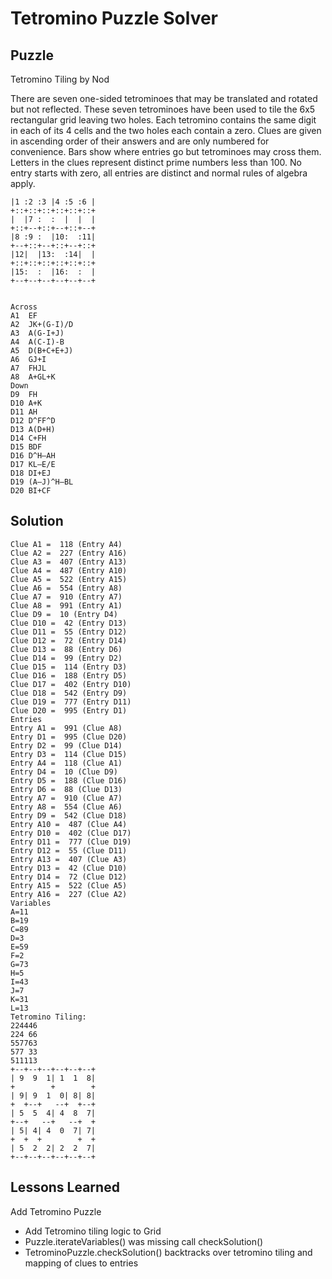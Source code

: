 # Tetromino Puzzle Solver

## Puzzle

Tetromino Tiling by Nod   

There are seven one-sided tetrominoes that may be translated and rotated but not reflected. These seven tetrominoes have been used to tile the 6x5 rectangular grid leaving two holes. Each tetromino contains the same digit in each of its 4 cells and the two holes each contain a zero. Clues are given in ascending order of their answers and are only numbered for convenience. Bars show where entries go but tetrominoes may cross them. Letters in the clues represent distinct prime numbers less than 100. No entry starts with zero, all entries are distinct and normal rules of algebra apply.  

```+--+--+--+--+--+--+
|1 :2 :3 |4 :5 :6 |
+::+::+::+::+::+::+
|  |7 :  :  |  |  |
+::+--+::+--+::+--+
|8 :9 :  |10:  :11|
+--+::+--+::+--+::+
|12|  |13:  :14|  |
+::+::+::+::+::+::+
|15:  :  |16:  :  |
+--+--+--+--+--+--+


Across
A1	EF
A2	JK+(G-I)/D
A3	A(G-I+J)
A4	A(C-I)-B
A5	D(B+C+E+J)
A6	GJ+I
A7	FHJL
A8	A+GL+K
Down
D9	FH
D10	A+K
D11	AH
D12	D^FF^D
D13	A(D+H)
D14	C+FH
D15	BDF
D16	D^H–AH
D17	KL–E/E
D18	DI+EJ
D19	(A–J)^H–BL
D20	BI+CF
```

## Solution

```Clues
Clue A1 =  118 (Entry A4)
Clue A2 =  227 (Entry A16)
Clue A3 =  407 (Entry A13)
Clue A4 =  487 (Entry A10)
Clue A5 =  522 (Entry A15)
Clue A6 =  554 (Entry A8)
Clue A7 =  910 (Entry A7)
Clue A8 =  991 (Entry A1)
Clue D9 =  10 (Entry D4)
Clue D10 =  42 (Entry D13)
Clue D11 =  55 (Entry D12)
Clue D12 =  72 (Entry D14)
Clue D13 =  88 (Entry D6)
Clue D14 =  99 (Entry D2)
Clue D15 =  114 (Entry D3)
Clue D16 =  188 (Entry D5)
Clue D17 =  402 (Entry D10)
Clue D18 =  542 (Entry D9)
Clue D19 =  777 (Entry D11)
Clue D20 =  995 (Entry D1)
Entries
Entry A1 =  991 (Clue A8)
Entry D1 =  995 (Clue D20)
Entry D2 =  99 (Clue D14)
Entry D3 =  114 (Clue D15)
Entry A4 =  118 (Clue A1)
Entry D4 =  10 (Clue D9)
Entry D5 =  188 (Clue D16)
Entry D6 =  88 (Clue D13)
Entry A7 =  910 (Clue A7)
Entry A8 =  554 (Clue A6)
Entry D9 =  542 (Clue D18)
Entry A10 =  487 (Clue A4)
Entry D10 =  402 (Clue D17)
Entry D11 =  777 (Clue D19)
Entry D12 =  55 (Clue D11)
Entry A13 =  407 (Clue A3)
Entry D13 =  42 (Clue D10)
Entry D14 =  72 (Clue D12)
Entry A15 =  522 (Clue A5)
Entry A16 =  227 (Clue A2)
Variables
A=11
B=19
C=89
D=3
E=59
F=2
G=73
H=5
I=43
J=7
K=31
L=13
Tetromino Tiling:
224446
224 66
557763
577 33
511113
+--+--+--+--+--+--+
| 9  9  1| 1  1  8|
+        +        +
| 9| 9  1  0| 8| 8|
+  +--+   --+  +--+
| 5  5  4| 4  8  7|
+--+   --+   --+  +
| 5| 4| 4  0  7| 7|
+  +  +        +  +
| 5  2  2| 2  2  7|
+--+--+--+--+--+--+
```

## Lessons Learned

Add Tetromino Puzzle
- Add Tetromino tiling logic to Grid
- Puzzle.iterateVariables() was missing call checkSolution()
- TetrominoPuzzle.checkSolution() backtracks over tetromino 
  tiling and mapping of clues to entries 